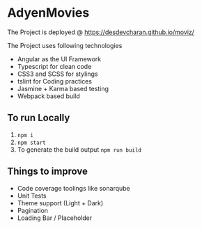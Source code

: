 # AdyenMovies

The Project is deployed @ https://desdevcharan.github.io/moviz/

The Project uses following technologies
- Angular as the UI Framework
- Typescript for clean code
- CSS3 and SCSS for stylings
- tslint for Coding practices
- Jasmine + Karma based testing 
- Webpack based build

## To run Locally

1. `npm i`
2. `npm start`
3. To generate the build output `npm run build `

## Things to improve
- Code coverage toolings like sonarqube
- Unit Tests
- Theme support (Light + Dark)
- Pagination
- Loading Bar / Placeholder

